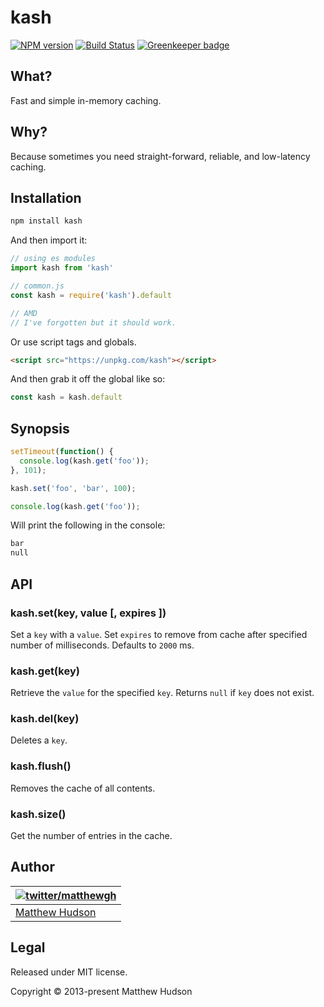 # kash
[![NPM version](https://badge.fury.io/js/kash.svg)](http://badge.fury.io/js/kash)
[![Build Status](https://travis-ci.org/matthewhudson/kash.svg?branch=master)](https://travis-ci.org/matthewhudson/kash)
[![Greenkeeper badge](https://badges.greenkeeper.io/matthewhudson/kash.svg)](https://greenkeeper.io/)

## What?

Fast and simple in-memory caching.

## Why?

Because sometimes you need straight-forward, reliable, and low-latency caching.

## Installation

``` sh
npm install kash
```

And then import it:

``` js
// using es modules
import kash from 'kash'

// common.js
const kash = require('kash').default

// AMD
// I've forgotten but it should work.
```

Or use script tags and globals.

``` html
<script src="https://unpkg.com/kash"></script>
```

And then grab it off the global like so:

``` js
const kash = kash.default
```

## Synopsis

``` js
setTimeout(function() {
  console.log(kash.get('foo'));
}, 101);

kash.set('foo', 'bar', 100);

console.log(kash.get('foo'));
```

Will print the following in the console:

``` sh
bar
null
```

## API

### kash.set(key, value [, expires ])

Set a `key` with a `value`. Set `expires` to remove from cache after specified number of milliseconds. Defaults to `2000` ms.

### kash.get(key)

Retrieve the `value` for the specified `key`. Returns `null` if `key` does not exist.

### kash.del(key)

Deletes a `key`.

### kash.flush()

Removes the cache of all contents.

### kash.size()

Get the number of entries in the cache.

## Author

| [![twitter/matthewgh](http://gravatar.com/avatar/e0f8435a3df533d64b09b8aee394b8d3?s=85)](https://twitter.com/matthewgh "Follow @matthewgh on Twitter") |
|---|
| [Matthew Hudson](http://thematthewhudson.com/) |

## Legal

Released under MIT license.

Copyright &copy; 2013-present Matthew Hudson
